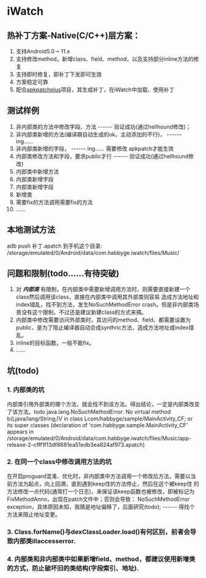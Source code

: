 # iWatch
## 热补丁方案-Native(C/C++)层方案：
1. 支持Android5.0 ~ 11.x
2. 支持修改method，新增class、field、method，以及支持部分inline方法的修复
3. 支持即时修复，即补丁下发即可生效
4. 方案稳定可靠
5. 配合[apkpatchplus](https://github.com/habbyge/apkpatchplus)项目，其生成补丁，在iWatch中加载、使用补丁

## 测试样例
1. 非内部类的方法中修改字段、方法 ------ 验证成功(通过hellhound修改)；
2. 非内部类新增的方法(编译期自动生成的ok，主动添加的不行)， ------ ing......
3. 非内部类新增的字段， ------ ing...... 需要修改 apkpatch才能生效
4. 内部类修改方法和字段，要求public才行 ------ 验证成功(通过hellhound修改)
5. 内部类中新增方法
6. 内部类新增字段
7. 内部类新增字段
8. 新增类
9. 需要fix的方法调用需要fix的方法
10. ......

## 本地测试方法
adb push 补丁.apatch 到手机这个目录: /storage/emulated/0/Android/data/com.habbyge.iwatch/files/Music/

## 问题和限制(todo......有待突破)
1. 对 ***内部类*** 有限制，在内部类中需要新增调用方法时，则需要直接新建一个class然后调用该class，直接在内部类中调用其外部类则容易
   造成方法地址和index错乱，找不到方法，发生NoSuchMethodError crash。但是非内部类场景没有这个限制。不过还是建议新建class的方式来搞。
2. 内部类中修改需要访问外部类时，其访问的method、field、都需要设置为public，是为了阻止编译器自动合成synthric方法，造成方法地址或index错乱。
3. inline的目标函数，一般不能fix。
4. ......

## 坑(todo)
### 1. 内部类的坑
内部类引用外部类的哪个方法，就会找不到该方法。得出结论，一定是内部类改变了该方法。todo
java.lang.NoSuchMethodError: No virtual method b(Ljava/lang/String;)V in class Lcom/habbyge/sample/MainActivity_CF;
or its super classes (declaration of 'com.habbyge.sample.MainActivity_CF' appears in
/storage/emulated/0/Android/data/com.habbyge.iwatch/files/Music/app-release-2-cfff1f13df8681ea51edb3ea824af973.apatch)

### 2. 在同一个class中修改调用方法的坑
在开启proguard混淆、优化时，非内部类中方法调用一个修改后方法，需要以当前方法为起点，向上回溯，直到遇到keep住的方法停止，然后在这个被keep住
的方法修改一点代码(通常打一个日志)，来保证该keep函数也被修改，即被标记为FixMethodAnno，出现在patch文件中；否则会导致：
NoSuchMethodError exception，具体原因未知，我猜是地址偏移了，后面研究(todo); ------ 得找个方法来阻止地址变更。

### 3. Class.forName()与dexClassLoader.load()有何区别，前者会导致内部类illaccesserror.

### 4. 内部类和非内部类中如果新增field、method，都建议使用新增类的方式，防止破坏旧的类结构(字段索引、地址).